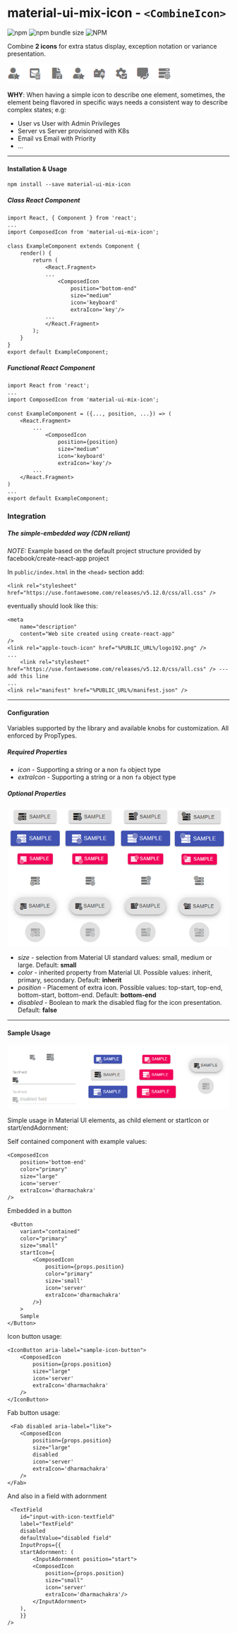# material-ui-mix-icon - ```<CombineIcon>```

![npm](https://img.shields.io/npm/v/material-ui-mix-icon) ![npm bundle size](https://img.shields.io/bundlephobia/min/material-ui-mix-icon) ![NPM](https://img.shields.io/npm/l/material-ui-mix-icon)

Combine **2 icons** for extra status display, exception notation or variance presentation.

![](https://raw.githubusercontent.com/rand0mC0d3r/material-ui-mix-icon/master/assets/examples.png)


**WHY**: When having a simple icon to describe one element, sometimes,
the element being flavored in specific ways needs a consistent way to
describe complex states; e.g:
- User vs User with Admin Privileges
- Server vs Server provisioned with K8s
- Email vs Email with Priority
- ...

---

#### Installation & Usage

```
npm install --save material-ui-mix-icon
```

##### Class React Component

```
import React, { Component } from 'react';
...
import ComposedIcon from 'material-ui-mix-icon';

class ExampleComponent extends Component {
    render() {
        return (
            <React.Fragment>
            ...
                <ComposedIcon
                    position="bottom-end"
                    size="medium"
                    icon='keyboard'
                    extraIcon='key'/>
            ...
            </React.Fragment>
        );
    }
}
export default ExampleComponent;
```

##### Functional React Component

```
import React from 'react';
...
import ComposedIcon from 'material-ui-mix-icon';

const ExampleComponent = ({..., position, ...}) => (
    <React.Fragment>
        ...
            <ComposedIcon
                position={position}
                size="medium"
                icon='keyboard'
                extraIcon='key'/>
        ...
    </React.Fragment>
)
...
export default ExampleComponent;
```

### Integration

##### The simple-embedded way (CDN reliant)
*NOTE:* Example based on the default project structure provided by facebook/create-react-app project

In ```public/index.html``` in the ```<head>``` section add:

```
<link rel="stylesheet" href="https://use.fontawesome.com/releases/v5.12.0/css/all.css" />
```

eventually should look like this:
```
<meta
    name="description"
    content="Web site created using create-react-app"
/>
<link rel="apple-touch-icon" href="%PUBLIC_URL%/logo192.png" />
...
    <link rel="stylesheet" href="https://use.fontawesome.com/releases/v5.12.0/css/all.css" /> --- add this line
...
<link rel="manifest" href="%PUBLIC_URL%/manifest.json" />
```

---

#### Configuration

Variables supported by the library and available knobs for customization. All enforced by PropTypes.

##### Required Properties

- *icon* - Supporting a string or a non `fa` object type
- *extraIcon* - Supporting a string or a non `fa` object type

##### Optional Properties

![](https://raw.githubusercontent.com/rand0mC0d3r/material-ui-mix-icon/master/assets/positions.png)

- *size* - selection from Material UI standard values: small, medium or large. Default: **small**
- *color* - inherited property from Material UI. Possible values: inherit, primary, secondary. Default: **inherit**
- *position* - Placement of extra icon. Possible values: top-start, top-end, bottom-start, bottom-end. Default: **bottom-end**
- *disabled* - Boolean to mark the disabled flag for the icon presentation. Default: **false**

---


#### Sample Usage

![](https://raw.githubusercontent.com/rand0mC0d3r/material-ui-mix-icon/master/assets/preview.png)

Simple usage in Material UI elements, as child element or startIcon or start/endAdornment:

Self contained component with example values:

```
<ComposedIcon
    position='bottom-end'
    color="primary"
    size="large"
    icon='server'
    extraIcon='dharmachakra'
/>
```

Embedded in a button

```
 <Button
    variant="contained"
    color="primary"
    size="small"
    startIcon={
        <ComposedIcon
            position={props.position}
            color="primary"
            size='small'
            icon='server'
            extraIcon='dharmachakra'
        />}
    >
    Sample
</Button>
```

Icon button usage:

```
<IconButton aria-label="sample-icon-button">
    <ComposedIcon
        position={props.position}
        size="large"
        icon='server'
        extraIcon='dharmachakra'
    />
</IconButton>
```

Fab button usage:

```
 <Fab disabled aria-label="like">
    <ComposedIcon
        position={props.position}
        size="large"
        disabled
        icon='server'
        extraIcon='dharmachakra'
    />
</Fab>
```

And also in a field with adornment

```
 <TextField
    id="input-with-icon-textfield"
    label="TextField"
    disabled
    defaultValue="disabled field"
    InputProps={{
    startAdornment: (
        <InputAdornment position="start">
        <ComposedIcon
            position={props.position}
            size="small"
            icon='server'
            extraIcon='dharmachakra'/>
        </InputAdornment>
    ),
    }}
/>
```